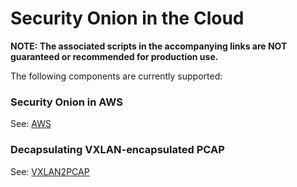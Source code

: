 # Security Onion in the Cloud
**NOTE: The associated scripts in the accompanying links are NOT guaranteed or recommended for production use.**

The following components are currently supported:

### Security Onion in AWS
See: [AWS](https://github.com/Security-Onion-Solutions/securityonion-cloud/tree/master/terraform/aws)

### Decapsulating VXLAN-encapsulated PCAP
See: [VXLAN2PCAP](https://github.com/Security-Onion-Solutions/securityonion-cloud/tree/master/vxlan2pcap)
